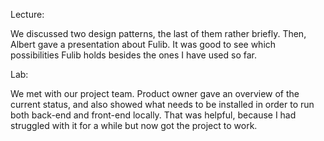 Lecture:

We discussed two design patterns, the last of them rather briefly. Then, Albert gave a
presentation about Fulib. It was good to see which possibilities Fulib holds besides the ones I
have used so far.

Lab:

We met with our project team. Product owner gave an overview of the current status, and also
showed what needs to be installed in order to run both back-end and front-end locally. That was
 helpful, because I had struggled with it for a while but now got the project to work.